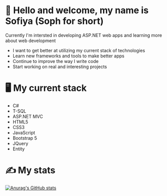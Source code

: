# 🐸 Hello and welcome, my name is Sofiya (Soph for short) 
Currently I'm intersted in developing ASP.NET web apps and learning more about web development
- I want to get better at utilizing my current stack of technologies
- Learn new frameworks and tools to make better apps
- Continue to improve the way I write code
- Start working on real and interesting projects
# 🖥️ My current stack 
- C#
- T-SQL
- ASP.NET MVC
- HTML5
- CSS3
- JavaScript
- Bootstrap 5
- JQuery
- Entity
# ✍️ My stats
[![Anurag's GitHub stats](https://github-readme-stats.vercel.app/api?username=SMToad)](https://github.com/anuraghazra/github-readme-stats)
